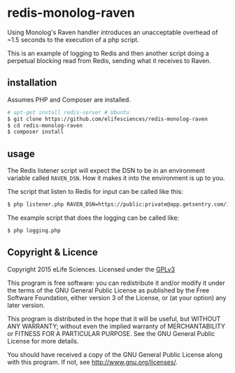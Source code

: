 # redis-monolog-raven

Using Monolog's Raven handler introduces an unacceptable overhead of ~1.5 
seconds to the execution of a php script.

This is an example of logging to Redis and then another script doing a perpetual
blocking read from Redis, sending what it receives to Raven.

## installation

Assumes PHP and Composer are installed.

```bash
# apt-get install redis-server # Ubuntu
$ git clone https://github.com/elifesciences/redis-monolog-raven
$ cd redis-monolog-raven
$ composer install
```

## usage
    
The Redis listener script will expect the DSN to be in an environment variable 
called `RAVEN_DSN`. How it makes it into the environment is up to you.

The script that listen to Redis for input can be called like this:

```bash
$ php listener.php RAVEN_DSN=https://public:private@app.getsentry.com/12345
```
    
The example script that does the logging can be called like:

```bash
$ php logging.php
```

## Copyright & Licence

Copyright 2015 eLife Sciences. Licensed under the [GPLv3](LICENCE.txt)

This program is free software: you can redistribute it and/or modify
it under the terms of the GNU General Public License as published by
the Free Software Foundation, either version 3 of the License, or
(at your option) any later version.

This program is distributed in the hope that it will be useful,
but WITHOUT ANY WARRANTY; without even the implied warranty of
MERCHANTABILITY or FITNESS FOR A PARTICULAR PURPOSE.  See the
GNU General Public License for more details.

You should have received a copy of the GNU General Public License
along with this program.  If not, see <http://www.gnu.org/licenses/>.
